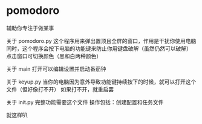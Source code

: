 # pomodoro

辅助你专注于做某事

关于 pomodoro.py
这个程序用来弹出置顶且全屏的窗口，作用是干扰你使用电脑
同时，这个程序会按下电脑的功能键来防止你用键盘破解（虽然仍然可以破解）
点击窗口可切换颜色（黑和白两种颜色）

关于 main
打开可以编辑设置并启动番茄钟

关于 keyup.py
当你的电脑因为意外导致功能键持续按下的时候，就可以打开这个文件（但好像打不开）
如果打不开，就重启罢

关于 init.py
完整功能需要这个文件
操作包括：创建配置和任务文件

就这样叭
